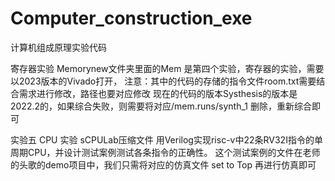 # Computer_construction_exe
计算机组成原理实验代码


寄存器实验
Memorynew文件夹里面的Mem 是第四个实验，寄存器的实验，需要以2023版本的Vivado打开，
注意：其中的代码的存储的指令文件room.txt需要结合需求进行修改，路径也要对应修改
现在的代码的版本Systhesis的版本是2022.2的，如果综合失败，则需要将对应/mem.runs/synth_1 删除，重新综合即可


实验五 CPU 实验
sCPULab压缩文件
用Verilog实现risc-v中22条RV32I指令的单周期CPU，并设计测试案例测试各条指令的正确性。
这个测试案例的文件在老师的头歌的demo项目中，我们只需将对应的仿真文件 set to Top 再进行仿真即可
